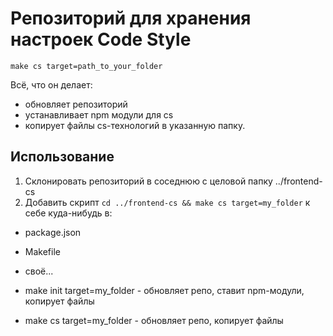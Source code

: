 # Репозиторий для хранения настроек Code Style

`make cs target=path_to_your_folder`


Всё, что он делает:
 - обновляет репозиторий
 - устанавливает npm модули для cs
 - копирует файлы cs-технологий в указанную папку.

## Использование

1. Склонировать репозиторий в соседнюю с целовой папку ../frontend-cs
2. Добавить скрипт `cd ../frontend-cs && make cs target=my_folder` к себе куда-нибудь в:
- package.json
- Makefile
- своё...

- make init target=my_folder - обновляет репо, ставит npm-модули, копирует файлы
- make cs target=my_folder - обновляет репо, копирует файлы





